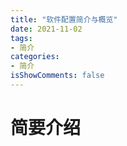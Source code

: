 ```yaml
---
title: "软件配置简介与概览"
date: 2021-11-02
tags:
- 简介
categories:
- 简介
isShowComments: false
---
```

# 简要介绍
